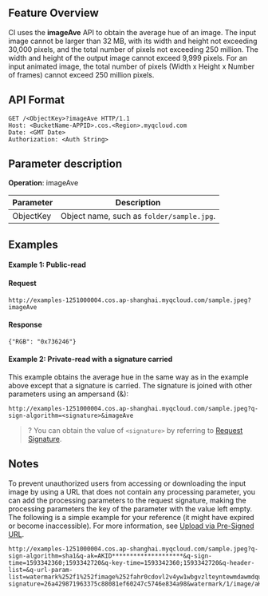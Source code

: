 ## Feature Overview

CI uses the **imageAve** API to obtain the average hue of an image. The input image cannot be larger than 32 MB, with its width and height not exceeding 30,000 pixels, and the total number of pixels not exceeding 250 million. The width and height of the output image cannot exceed 9,999 pixels. For an input animated image, the total number of pixels (Width x Height x Number of frames) cannot exceed 250 million pixels.

## API Format

```plaintext
GET /<ObjectKey>?imageAve HTTP/1.1
Host: <BucketName-APPID>.cos.<Region>.myqcloud.com
Date: <GMT Date>
Authorization: <Auth String>
```

## Parameter description

**Operation**: imageAve

| Parameter | Description |
| ------------ | ------------------------------------------------------------ |
| ObjectKey  | Object name, such as `folder/sample.jpg`.                           | 


## Examples

#### Example 1: Public-read

#### Request

```plaintext
http://examples-1251000004.cos.ap-shanghai.myqcloud.com/sample.jpeg?imageAve
```

#### Response

```plaintext
{"RGB": "0x736246"}
```

#### Example 2: Private-read with a signature carried

This example obtains the average hue in the same way as in the example above except that a signature is carried. The signature is joined with other parameters using an ampersand (&):

```plaintext
http://examples-1251000004.cos.ap-shanghai.myqcloud.com/sample.jpeg?q-sign-algorithm=<signature>&imageAve
```

>? You can obtain the value of `<signature>` by referring to [Request Signature](https://intl.cloud.tencent.com/document/product/436/7778).
>

## Notes

To prevent unauthorized users from accessing or downloading the input image by using a URL that does not contain any processing parameter, you can add the processing parameters to the request signature, making the processing parameters the key of the parameter with the value left empty. The following is a simple example for your reference (it might have expired or become inaccessible). For more information, see [Upload via Pre-Signed URL](https://intl.cloud.tencent.com/document/product/436/14114).


```plaintext
http://examples-1251000004.cos.ap-shanghai.myqcloud.com/sample.jpeg?q-sign-algorithm=sha1&q-ak=AKID********************&q-sign-time=1593342360;1593342720&q-key-time=1593342360;1593342720&q-header-list=&q-url-param-list=watermark%252f1%252fimage%252fahr0cdovl2v4yw1wbgvzlteyntewmdawmdqucgljc2gubxlxy2xvdwquy29tl3nodwl5aw4uanbn%252fgravity%252fsoutheast&q-signature=26a429871963375c88081ef60247c5746e834a98&watermark/1/image/aHR0cDovL2V4YW1wbGVzLTEyNTEwMDAwMDQucGljc2gubXlxY2xvdWQuY29tL3NodWl5aW4uanBn/gravity/southeast
```


